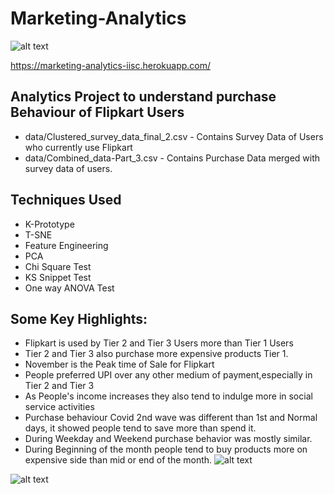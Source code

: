 # Marketing-Analytics
![alt text](https://logos-download.com/wp-content/uploads/2016/09/Flipkart_logo-700x185.png)

https://marketing-analytics-iisc.herokuapp.com/

## Analytics Project to understand purchase Behaviour of Flipkart Users
- data/Clustered_survey_data_final_2.csv - Contains Survey Data of Users who currently use Flipkart
- data/Combined_data-Part_3.csv - Contains Purchase Data merged with survey data of users.

## Techniques Used
- K-Prototype
- T-SNE
- Feature Engineering
- PCA
- Chi Square Test
- KS Snippet Test
- One way ANOVA Test

## Some Key Highlights:
- Flipkart is used by Tier 2 and Tier 3 Users more than Tier 1 Users
- Tier 2 and Tier 3 also purchase more expensive products Tier 1.
- November is the Peak time of Sale for Flipkart
- People preferred UPI over any other medium of payment,especially in Tier 2 and Tier 3
- As People's income increases they also tend to indulge more in social service activities
- Purchase behaviour Covid 2nd wave was different than 1st and Normal days, it showed people tend to save more than spend it.
- During Weekday and Weekend purchase behavior was mostly similar.
- During Beginning of the month people tend to buy products more on expensive side than mid or end of the month.
![alt text](https://i.imgur.com/nqx0oXl.png)


![alt text](https://i.imgur.com/BFsOqMq.png)
